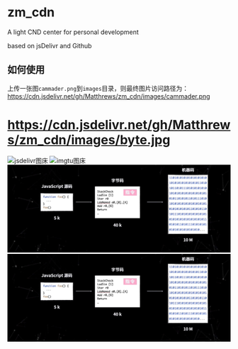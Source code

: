 # zm_cdn

A light CND center for personal development

based on jsDelivr and Github

## 如何使用

上传一张图`cammader.png`到`images`目录，则最终图片访问路径为：
https://cdn.jsdelivr.net/gh/Matthrews/zm_cdn/images/cammader.png

# https://cdn.jsdelivr.net/gh/Matthrews/zm_cdn/images/byte.jpg
![jsdelivr图床](https://cdn.jsdelivr.net/gh/Matthrews/zm_cdn/images/byte.jpg)
![imgtu图床](https://s1.ax1x.com/2022/05/22/OxMLHU.png)
![github-blob](https://github.com/Matthrews/zm_cdn/blob/main/images/byte.jpg)
![github-raw](https://raw.githubusercontent.com/Matthrews/zm_cdn/main/images/byte.jpg)

